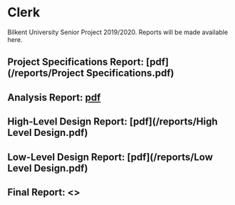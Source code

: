 # Clerk

Bilkent University Senior Project 2019/2020. Reports will be made available here.

## Project Specifications Report:  [pdf](/reports/Project Specifications.pdf)

## Analysis Report: [pdf](/reports/Analysis.pdf)

## High-Level Design Report: [pdf](/reports/High Level Design.pdf)

## Low-Level Design Report: [pdf](/reports/Low Level Design.pdf)

## Final Report: <>
